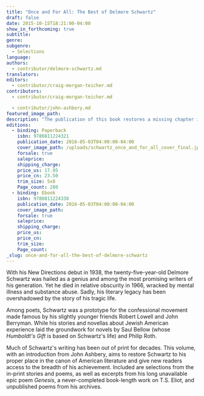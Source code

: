 ```yaml
---
title: "Once and For All: The Best of Delmore Schwartz"
draft: false
date: 2015-10-15T18:21:00-04:00
show_in_forthcoming: true
subtitle:
genre:
subgenre:
  - Selections
language:
authors:
  - contributor/delmore-schwartz.md
translators:
editors:
  - contributor/craig-morgan-teicher.md
contributors:
  - contributor/craig-morgan-teicher.md

  - contributor/john-ashbery.md
featured_image_path:
description: "The publication of this book restores a missing chapter in the history of twentieth-century American literature "
editions:
  - binding: Paperback
    isbn: 9780811224321
    publication_date: 2016-05-03T04:00:00-04:00
    cover_image_path: /uploads/schwartz_once_and_for_all_cover_final.jpg
    forsale: true
    saleprice:
    shipping_charge:
    price_us: 17.95
    price_cn: 23.50
    trim_size: 5x8
    Page_count: 280
  - binding: Ebook
    isbn: 9780811224338
    publication_date: 2016-05-03T04:00:00-04:00
    cover_image_path:
    forsale: true
    saleprice:
    shipping_charge:
    price_us:
    price_cn:
    trim_size:
    Page_count:
_slug: once-and-for-all-the-best-of-delmore-schwartz
---
```


With his New Directions debut in 1938, the twenty-five-year-old Delmore Schwartz was hailed as a genius and among the most promising writers of his generation. Yet he died in relative obscurity in 1966, wracked by mental illness and substance abuse. Sadly, his literary legacy has been overshadowed by the story of his tragic life.

Among poets, Schwartz was a prototype for the confessional movement made famous by his slightly younger friends Robert Lowell and John Berryman. While his stories and novellas about Jewish American experience laid the groundwork for novels by Saul Bellow (whose _Humboldt's Gift_ is based on Schwartz's life) and Philip Roth.

Much of Schwartz's writing has been out of print for decades. This volume, with an introduction from John Ashbery, aims to restore Schwartz to his proper place in the canon of American literature and give new readers access to the breadth of his achievement. Included are selections from the in-print stories and poems, as well as excerpts from his long unavailable epic poem _Genesis_, a never-completed book-length work on T.S. Eliot, and unpublished poems from his archives.

